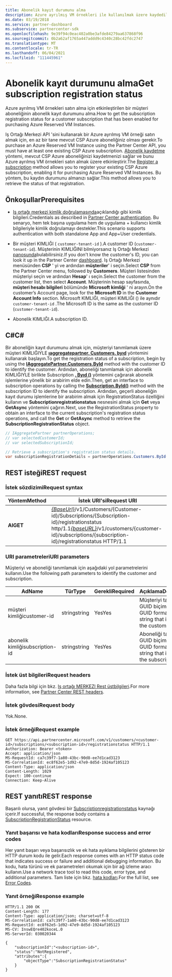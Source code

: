 ```yaml
---
title: Abonelik kayıt durumunu alma
description: Azure ayrılmış VM örnekleri ile kullanılmak üzere kaydedilmiş bir aboneliğin durumunu alın.
ms.date: 03/19/2018
ms.service: partner-dashboard
ms.subservice: partnercenter-sdk
ms.openlocfilehash: 9e39f94c0eac402a0be3afde84279aa637868f96
ms.sourcegitcommit: 0b2a62af1765a447addd9c4340c28bc42fdc2747
ms.translationtype: MT
ms.contentlocale: tr-TR
ms.lasthandoff: 06/04/2021
ms.locfileid: "111445961"
---
```

# <a name="get-subscription-registration-status"></a><span data-ttu-id="252ab-103">Abonelik kayıt durumunu alma</span><span class="sxs-lookup"><span data-stu-id="252ab-103">Get subscription registration status</span></span>

<span data-ttu-id="252ab-104">Azure ayrılmış VM örnekleri satın alma için etkinleştirilen bir müşteri aboneliğinin abonelik kayıt durumunu alma.</span><span class="sxs-lookup"><span data-stu-id="252ab-104">How to get the subscription registration status for a customer subscription that has been enabled for purchasing Azure Reserved VM Instances.</span></span>

<span data-ttu-id="252ab-105">Iş Ortağı Merkezi API 'sini kullanarak bir Azure ayrılmış VM örneği satın almak için, en az bir tane mevcut CSP Azure aboneliğiniz olması gerekir.</span><span class="sxs-lookup"><span data-stu-id="252ab-105">To purchase an Azure Reserved VM Instance using the Partner Center API, you must have at least one existing CSP Azure subscription.</span></span> <span data-ttu-id="252ab-106">[Abonelik kaydetme](register-a-subscription.md) yöntemi, mevcut CSP Azure aboneliğinizi kaydetmenizi sağlar ve bunu Azure ayrılmış VM örnekleri satın almak üzere etkinleştirir.</span><span class="sxs-lookup"><span data-stu-id="252ab-106">The [Register a subscription](register-a-subscription.md) method allows you to register your existing CSP Azure subscription, enabling it for purchasing Azure Reserved VM Instances.</span></span> <span data-ttu-id="252ab-107">Bu yöntem, bu kaydın durumunu almanızı sağlar.</span><span class="sxs-lookup"><span data-stu-id="252ab-107">This method allows you to retrieve the status of that registration.</span></span>

## <a name="prerequisites"></a><span data-ttu-id="252ab-108">Önkoşullar</span><span class="sxs-lookup"><span data-stu-id="252ab-108">Prerequisites</span></span>

- <span data-ttu-id="252ab-109">[Iş ortağı merkezi kimlik doğrulamasında](partner-center-authentication.md)açıklandığı gibi kimlik bilgileri.</span><span class="sxs-lookup"><span data-stu-id="252ab-109">Credentials as described in [Partner Center authentication](partner-center-authentication.md).</span></span> <span data-ttu-id="252ab-110">Bu senaryo, hem tek başına uygulama hem de uygulama + kullanıcı kimlik bilgileriyle kimlik doğrulamayı destekler.</span><span class="sxs-lookup"><span data-stu-id="252ab-110">This scenario supports authentication with both standalone App and App+User credentials.</span></span>

- <span data-ttu-id="252ab-111">Bir müşteri KIMLIĞI ( `customer-tenant-id` ).</span><span class="sxs-lookup"><span data-stu-id="252ab-111">A customer ID (`customer-tenant-id`).</span></span> <span data-ttu-id="252ab-112">Müşterinin KIMLIĞINI bilmiyorsanız Iş Ortağı Merkezi [panosunda](https://partner.microsoft.com/dashboard)bulabilirsiniz.</span><span class="sxs-lookup"><span data-stu-id="252ab-112">If you don't know the customer's ID, you can look it up in the Partner Center [dashboard](https://partner.microsoft.com/dashboard).</span></span> <span data-ttu-id="252ab-113">Iş Ortağı Merkezi menüsünden **CSP** ' yi ve ardından **müşteriler**' i seçin.</span><span class="sxs-lookup"><span data-stu-id="252ab-113">Select **CSP** from the Partner Center menu, followed by **Customers**.</span></span> <span data-ttu-id="252ab-114">Müşteri listesinden müşteriyi seçin ve ardından **Hesap**' ı seçin.</span><span class="sxs-lookup"><span data-stu-id="252ab-114">Select the customer from the customer list, then select **Account**.</span></span> <span data-ttu-id="252ab-115">Müşterinin hesap sayfasında, **müşteri hesabı bilgileri** bölümünde **Microsoft kimliği** ' ni arayın.</span><span class="sxs-lookup"><span data-stu-id="252ab-115">On the customer’s Account page, look for the **Microsoft ID** in the **Customer Account Info** section.</span></span> <span data-ttu-id="252ab-116">Microsoft KIMLIĞI, müşteri KIMLIĞI () ile aynıdır `customer-tenant-id` .</span><span class="sxs-lookup"><span data-stu-id="252ab-116">The Microsoft ID is the same as the customer ID  (`customer-tenant-id`).</span></span>

- <span data-ttu-id="252ab-117">Abonelik KIMLIĞI.</span><span class="sxs-lookup"><span data-stu-id="252ab-117">A subscription ID.</span></span>

## <a name="c"></a><span data-ttu-id="252ab-118">C\#</span><span class="sxs-lookup"><span data-stu-id="252ab-118">C\#</span></span>

<span data-ttu-id="252ab-119">Bir aboneliğin kayıt durumunu almak için, müşteriyi tanımlamak üzere müşteri KIMLIĞIYLE [**ıaggregatepartner. Customers. byıd**](/dotnet/api/microsoft.store.partnercenter.customers.icustomercollection.byid) yöntemini kullanarak başlayın.</span><span class="sxs-lookup"><span data-stu-id="252ab-119">To get the registration status of a subscription, begin by using the [**IAggregatePartner.Customers.ById**](/dotnet/api/microsoft.store.partnercenter.customers.icustomercollection.byid) method with the customer ID to identify the customer.</span></span> <span data-ttu-id="252ab-120">Ardından, aboneliği tanımlamak için abonelik KIMLIĞIYLE birlikte Subscription [**. Byıd ()**](/dotnet/api/microsoft.store.partnercenter.subscriptions.isubscriptioncollection.byid) yöntemini çağırarak abonelik işlemlerine yönelik bir arabirim elde edin.</span><span class="sxs-lookup"><span data-stu-id="252ab-120">Then, get an interface to subscription operations by calling the [**Subscription.ById()**](/dotnet/api/microsoft.store.partnercenter.subscriptions.isubscriptioncollection.byid) method with the subscription ID to identify the subscription.</span></span> <span data-ttu-id="252ab-121">Ardından, geçerli aboneliğin kayıt durumu işlemlerine bir arabirim almak için RegistrationStatus özelliğini kullanın ve **Subscriptionregistrationstatus** nesnesini almak için **Get** veya **GetAsync** yöntemini çağırın.</span><span class="sxs-lookup"><span data-stu-id="252ab-121">Next, use the RegistrationStatus property to obtain an interface to the current subscription's registration status operations, and call the **Get** or **GetAsync** method to retrieve the **SubscriptionRegistrationStatus** object.</span></span>

``` csharp
// IAggregatePartner partnerOperations;
// var selectedCustomerId;
// var selectedSubscriptionId;

// Retrieve a subscription's registration status details.
var subscriptionRegistrationDetails = partnerOperations.Customers.ById(selectedCustomerId).Subscriptions.ById(selectedSubscriptionId).RegistrationStatus.Get();
```

## <a name="rest-request"></a><span data-ttu-id="252ab-122">REST isteği</span><span class="sxs-lookup"><span data-stu-id="252ab-122">REST request</span></span>

### <a name="request-syntax"></a><span data-ttu-id="252ab-123">İstek sözdizimi</span><span class="sxs-lookup"><span data-stu-id="252ab-123">Request syntax</span></span>

| <span data-ttu-id="252ab-124">Yöntem</span><span class="sxs-lookup"><span data-stu-id="252ab-124">Method</span></span>    | <span data-ttu-id="252ab-125">İstek URI'si</span><span class="sxs-lookup"><span data-stu-id="252ab-125">Request URI</span></span>                                                                                                                        |
|-----------|------------------------------------------------------------------------------------------------------------------------------------|
| <span data-ttu-id="252ab-126">**Al**</span><span class="sxs-lookup"><span data-stu-id="252ab-126">**GET**</span></span>  | <span data-ttu-id="252ab-127">[*{BaseUrl}*](partner-center-rest-urls.md)/v1/Customers/{Customer-id}/Subscriptions/{Subscription-id}/registrationstatus http/1.1</span><span class="sxs-lookup"><span data-stu-id="252ab-127">[*{baseURL}*](partner-center-rest-urls.md)/v1/customers/{customer-id}/subscriptions/{subscription-id}/registrationstatus HTTP/1.1</span></span> |

### <a name="uri-parameters"></a><span data-ttu-id="252ab-128">URI parametreleri</span><span class="sxs-lookup"><span data-stu-id="252ab-128">URI parameters</span></span>

<span data-ttu-id="252ab-129">Müşteriyi ve aboneliği tanımlamak için aşağıdaki yol parametrelerini kullanın.</span><span class="sxs-lookup"><span data-stu-id="252ab-129">Use the following path parameters to identify the customer and subscription.</span></span>

| <span data-ttu-id="252ab-130">Ad</span><span class="sxs-lookup"><span data-stu-id="252ab-130">Name</span></span>                    | <span data-ttu-id="252ab-131">Tür</span><span class="sxs-lookup"><span data-stu-id="252ab-131">Type</span></span>       | <span data-ttu-id="252ab-132">Gerekli</span><span class="sxs-lookup"><span data-stu-id="252ab-132">Required</span></span> | <span data-ttu-id="252ab-133">Açıklama</span><span class="sxs-lookup"><span data-stu-id="252ab-133">Description</span></span>                                                   |
|-------------------------|------------|----------|---------------------------------------------------------------|
| <span data-ttu-id="252ab-134">müşteri kimliği</span><span class="sxs-lookup"><span data-stu-id="252ab-134">customer-id</span></span>             | <span data-ttu-id="252ab-135">string</span><span class="sxs-lookup"><span data-stu-id="252ab-135">string</span></span>     | <span data-ttu-id="252ab-136">Yes</span><span class="sxs-lookup"><span data-stu-id="252ab-136">Yes</span></span>      | <span data-ttu-id="252ab-137">Müşteriyi tanımlayan GUID biçimli dize.</span><span class="sxs-lookup"><span data-stu-id="252ab-137">A GUID formatted string that identifies the customer.</span></span>         |
| <span data-ttu-id="252ab-138">abonelik kimliği</span><span class="sxs-lookup"><span data-stu-id="252ab-138">subscription-id</span></span>         | <span data-ttu-id="252ab-139">string</span><span class="sxs-lookup"><span data-stu-id="252ab-139">string</span></span>     | <span data-ttu-id="252ab-140">Yes</span><span class="sxs-lookup"><span data-stu-id="252ab-140">Yes</span></span>      | <span data-ttu-id="252ab-141">Aboneliği tanımlayan GUID biçimli dize.</span><span class="sxs-lookup"><span data-stu-id="252ab-141">A GUID formatted string that identifies the subscription.</span></span>     |

### <a name="request-headers"></a><span data-ttu-id="252ab-142">İstek üst bilgileri</span><span class="sxs-lookup"><span data-stu-id="252ab-142">Request headers</span></span>

<span data-ttu-id="252ab-143">Daha fazla bilgi için bkz. [Iş ortağı MERKEZI Rest üstbilgileri](headers.md).</span><span class="sxs-lookup"><span data-stu-id="252ab-143">For more information, see [Partner Center REST headers](headers.md).</span></span>

### <a name="request-body"></a><span data-ttu-id="252ab-144">İstek gövdesi</span><span class="sxs-lookup"><span data-stu-id="252ab-144">Request body</span></span>

<span data-ttu-id="252ab-145">Yok.</span><span class="sxs-lookup"><span data-stu-id="252ab-145">None.</span></span>

### <a name="request-example"></a><span data-ttu-id="252ab-146">İstek örneği</span><span class="sxs-lookup"><span data-stu-id="252ab-146">Request example</span></span>

```http
GET https://api.partnercenter.microsoft.com/v1/customers/<customer-id>/subscriptions/<subscription-id>/registrationstatus HTTP/1.1
Authorization: Bearer <token>
Accept: application/json
MS-RequestId: ca7c39f7-1a80-43bc-90d8-ee7d1cad3123
MS-CorrelationId: ec8f62e5-1d92-47e9-8d5d-1924af105123
Content-Type: application/json
Content-Length: 1029
Expect: 100-continue
Connection: Keep-Alive
```

## <a name="rest-response"></a><span data-ttu-id="252ab-147">REST yanıtı</span><span class="sxs-lookup"><span data-stu-id="252ab-147">REST response</span></span>

<span data-ttu-id="252ab-148">Başarılı olursa, yanıt gövdesi bir [Subscriptionregistrationstatus](subscription-resources.md#subscriptionregistrationstatus) kaynağı içerir.</span><span class="sxs-lookup"><span data-stu-id="252ab-148">If successful, the response body contains a [SubscriptionRegistrationStatus](subscription-resources.md#subscriptionregistrationstatus) resource.</span></span>

### <a name="response-success-and-error-codes"></a><span data-ttu-id="252ab-149">Yanıt başarısı ve hata kodları</span><span class="sxs-lookup"><span data-stu-id="252ab-149">Response success and error codes</span></span>

<span data-ttu-id="252ab-150">Her yanıt başarı veya başarısızlık ve ek hata ayıklama bilgilerini gösteren bir HTTP durum kodu ile gelir.</span><span class="sxs-lookup"><span data-stu-id="252ab-150">Each response comes with an HTTP status code that indicates success or failure and additional debugging information.</span></span> <span data-ttu-id="252ab-151">Bu kodu, hata türünü ve ek parametreleri okumak için bir ağ izleme aracı kullanın.</span><span class="sxs-lookup"><span data-stu-id="252ab-151">Use a network trace tool to read this code, error type, and additional parameters.</span></span> <span data-ttu-id="252ab-152">Tam liste için bkz. [hata kodları](error-codes.md).</span><span class="sxs-lookup"><span data-stu-id="252ab-152">For the full list, see [Error Codes](error-codes.md).</span></span>

### <a name="response-example"></a><span data-ttu-id="252ab-153">Yanıt örneği</span><span class="sxs-lookup"><span data-stu-id="252ab-153">Response example</span></span>

```http
HTTP/1.1 200 OK
Content-Length: 177
Content-Type: application/json; charset=utf-8
MS-CorrelationId: ca7c39f7-1a80-43bc-90d8-ee7d1cad3123
MS-RequestId: ec8f62e5-1d92-47e9-8d5d-1924af105123
MS-CV: InswEQre402koceL.0
MS-ServerId: 030020344

{
    "subscriptionId":"<subscription-id>",
    "status":"NotRegistered",
    "attributes":{
        "objectType":"SubscriptionRegistrationStatus"
    }
}
```
